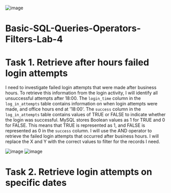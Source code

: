 ![image](https://github.com/iahalkhatib/Basic-SQL-Queries-Operators-Filters-Lab-4/assets/170050432/bdd1b997-3a77-414b-b54e-79d24f3d7d04)

# Basic-SQL-Queries-Operators-Filters-Lab-4

# Task 1. Retrieve after hours failed login attempts

I need to investigate failed login attempts that were made after business hours. To retrieve this information from the login activity, I will identify all unsuccessful attempts after 18:00. 
The `login_time` column in the `log_in_attempts` table contains information on when login attempts were made, and office hours end at '18:00'. 
The `success` column in the `log_in_attempts` table contains values of TRUE or FALSE to indicate whether the login was successful. MySQL stores Boolean values as 1 for TRUE and 0 for FALSE. 
This means that TRUE is represented as 1, and FALSE is represented as 0 in the `success` column. 
I will use the AND operator to retrieve the failed login attempts that occurred after business hours. I will replace the X and Y with the correct values to filter for the records I need.

![image](https://github.com/iahalkhatib/Basic-SQL-Queries-Operators-Filters-Lab-4/assets/170050432/3089dcba-0424-45d4-99be-35d38474a209)
![image](https://github.com/iahalkhatib/Basic-SQL-Queries-Operators-Filters-Lab-4/assets/170050432/6b7c8dea-5897-4bd4-9578-b0fdf084304c)


# Task 2. Retrieve login attempts on specific dates

